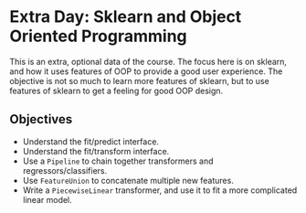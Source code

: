 Extra Day: Sklearn and Object Oriented Programming
==================================================

This is an extra, optional data of the course.  The focus here is on sklearn, and how it uses features of OOP to provide a good user experience.  The objective is not so much to learn more features of sklearn, but to use features of sklearn to get a feeling for good OOP design.

Objectives
----------

  - Understand the fit/predict interface.
  - Understand the fit/transform interface.
  - Use a `Pipeline` to chain together transformers and regressors/classifiers.
  - Use `FeatureUnion` to concatenate multiple new features.
  - Write a `PiecewiseLinear` transformer, and use it to fit a more complicated linear model.
